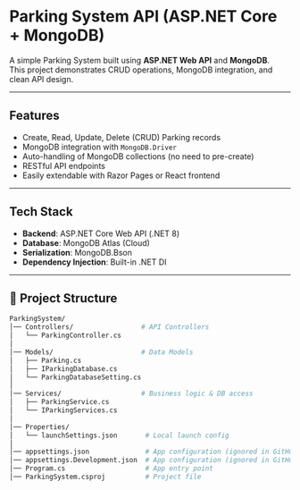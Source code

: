 # Parking System API (ASP.NET Core + MongoDB)

A simple Parking System built using **ASP.NET Web API** and **MongoDB**.  
This project demonstrates CRUD operations, MongoDB integration, and clean API design.

---

## Features
- Create, Read, Update, Delete (CRUD) Parking records  
- MongoDB integration with `MongoDB.Driver`  
- Auto-handling of MongoDB collections (no need to pre-create)  
- RESTful API endpoints  
- Easily extendable with Razor Pages or React frontend  

---

##  Tech Stack
- **Backend**: ASP.NET Core Web API (.NET 8)  
- **Database**: MongoDB Atlas (Cloud)   
- **Serialization**: MongoDB.Bson  
- **Dependency Injection**: Built-in .NET DI  

---


## 📂 Project Structure
```bash
ParkingSystem/
│── Controllers/                 # API Controllers
│   └── ParkingController.cs
│
│── Models/                      # Data Models
│   ├── Parking.cs
│   ├── IParkingDatabase.cs
│   └── ParkingDatabaseSetting.cs
│
│── Services/                    # Business logic & DB access
│   ├── ParkingService.cs
│   └── IParkingServices.cs
│
│── Properties/
│   └── launchSettings.json       # Local launch config
│
│── appsettings.json              # App configuration (ignored in GitHub)
│── appsettings.Development.json  # App configuration (ignored in GitHub)
│── Program.cs                    # App entry point
│── ParkingSystem.csproj          # Project file
```
